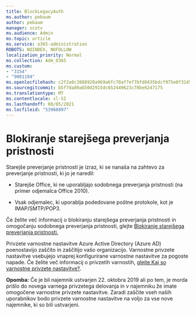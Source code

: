 ```yaml
---
title: BlockLegacyAuth
ms.author: pebaum
author: pebaum
manager: scotv
ms.audience: Admin
ms.topic: article
ms.service: o365-administration
ROBOTS: NOINDEX, NOFOLLOW
localization_priority: Normal
ms.collection: Adm_O365
ms.custom:
- "3154"
- "9001194"
ms.openlocfilehash: c2f2a0c3888920a969a6fc70af7ef7bfd8435bdcf975e0f31452b5da85e3a208
ms.sourcegitcommit: b5f7da89a650d2915dc652449623c78be6247175
ms.translationtype: MT
ms.contentlocale: sl-SI
ms.lasthandoff: 08/05/2021
ms.locfileid: "53968897"
---
```

# <a name="blocking-legacy-authentication"></a>Blokiranje starejšega preverjanja pristnosti

Starejše preverjanje pristnosti je izraz, ki se nanaša na zahtevo za preverjanje pristnosti, ki jo je naredil:

- Starejše Office, ki ne uporabljajo sodobnega preverjanja pristnosti (na primer odjemalca Office 2010).

- Vsak odjemalec, ki uporablja podedovane poštne protokole, kot je IMAP/SMTP/POP3.

Če želite več informacij o blokiranju starejšega preverjanja pristnosti in omogočanju sodobnega preverjanja pristnosti, glejte [Blokiranje starejšega preverjanja pristnosti.](https://docs.microsoft.com/azure/active-directory/conditional-access/concept-conditional-access-block-legacy-authentication)

Privzete varnostne nastavitve Azure Active Directory (Azure AD) poenostavijo zaščito in zaščitijo vašo organizacijo. Varnostne privzete nastavitve vsebujejo vnaprej konfigurirane varnostne nastavitve za pogoste napade.
Če želite več informacij o privzetih varnostih, [glejte Kaj so varnostne privzete nastavitve?](https://docs.microsoft.com/azure/active-directory/fundamentals/concept-fundamentals-security-defaults). 

**Opomba:** Če je bil najemnik ustvarjen 22. oktobra 2019 ali po tem, je morda prišlo do novega varnega privzetega delovanja in v najemniku že imate omogočene varnostne privzete nastavitve.  Zaradi zaščite vseh naših uporabnikov bodo privzete varnostne nastavitve na voljo za vse nove najemnike, ki so bili ustvarjeni.

